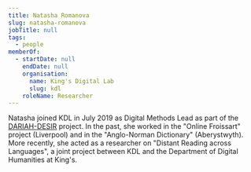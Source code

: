 ```yaml
---
title: Natasha Romanova
slug: natasha-romanova
jobTitle: null
tags:
  - people
memberOf:
  - startDate: null
    endDate: null
    organisation:
      name: King's Digital Lab
      slug: kdl
    roleName: Researcher
---
```


Natasha joined KDL in July 2019 as Digital Methods Lead as part of the [DARIAH-DESIR](https://kdl.kcl.ac.uk/our-work/dariah-desir/) project. In the past, she worked in the "Online Froissart" project (Liverpool) and in the "Anglo-Norman Dictionary" (Aberystwyth). More recently, she acted as a researcher on "Distant Reading across Languages", a joint project between KDL and the Department of Digital Humanities at King's.
